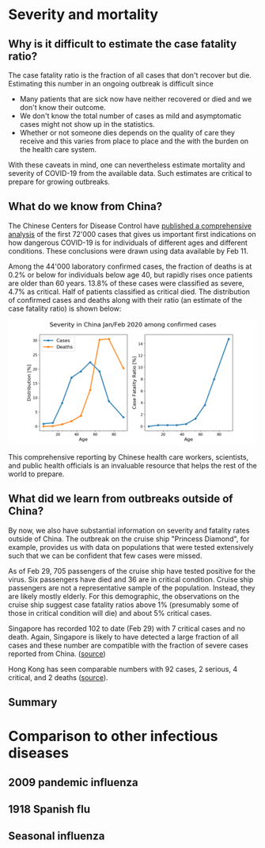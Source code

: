 # Severity and mortality

## Why is it difficult to estimate the case fatality ratio?

The case fatality ratio is the fraction of all cases that don't recover but die.
Estimating this number in an ongoing outbreak is difficult since

 * Many patients that are sick now have neither recovered or died and we don't know their outcome.
 * We don't know the total number of cases as mild and asymptomatic cases might not show up in the statistics.
 * Whether or not someone dies depends on the quality of care they receive and this varies from place to place and the with the burden on the health care system.

With these caveats in mind, one can nevertheless estimate mortality and severity of COVID-19 from the available data.
Such estimates are critical to prepare for growing outbreaks.


## What do we know from China?
The Chinese Centers for Disease Control have [published a comprehensive analysis](http://weekly.chinacdc.cn/en/article/id/e53946e2-c6c4-41e9-9a9b-fea8db1a8f51) of the first 72'000 cases that gives us important first indications on how dangerous COVID-19 is for individuals of different ages and different conditions.
These conclusions were drawn using data available by Feb 11.

Among the 44'000 laboratory confirmed cases, the fraction of deaths is at 0.2% or below for individuals below age 40, but rapidly rises once patients are older than 60 years.
13.8% of these cases were classified as severe, 4.7% as critical.
Half of patients classified as critical died.
The distribution of confirmed cases and deaths along with their ratio (an estimate of the case fatality ratio) is shown below:

![CFR_China](/images/CFR_China.png)

This comprehensive reporting by Chinese health care workers, scientists, and public health officials is an invaluable resource that helps the rest of the world to prepare.

## What did we learn from outbreaks outside of China?
By now, we also have substantial information on severity and fatality rates outside of China.
The outbreak on the cruise ship "Princess Diamond", for example, provides us with data on populations that were tested extensively such that we can be confident that few cases were missed.

As of Feb 29, 705 passengers of the cruise ship have tested positive for the virus. Six passengers have died and 36 are in critical condition.
Cruise ship passengers are not a representative sample of the population.
Instead, they are likely mostly elderly.
For this demographic, the observations on the cruise ship suggest case fatality ratios above 1% (presumably some of those in critical condition will die) and about 5% critical cases.

Singapore has recorded 102 to date (Feb 29) with 7 critical cases and no death.
Again, Singapore is likely to have detected a large fraction of all cases and these number are compatible with the fraction of severe cases reported from China.
([source](https://bnonews.com/index.php/2020/02/the-latest-coronavirus-cases/))

Hong Kong has seen comparable numbers with 92 cases, 2 serious, 4 critical, and 2 deaths ([source](https://bnonews.com/index.php/2020/02/the-latest-coronavirus-cases/)).


## Summary

# Comparison to other infectious diseases
## 2009 pandemic influenza
## 1918 Spanish flu
## Seasonal influenza
